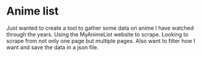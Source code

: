 # Anime list

Just wanted to create a tool to gather some data on anime I have watched through the years.
Using the MyAnimeList website to scrape. Looking to scrape from not only one page but multiple 
pages. Also want to filter how I want and save the data in a json file.